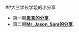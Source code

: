 ##大三学长学姐的小分享
* 第一期[**思言的分享**](https://github.com/UIT-Training/211-213-215/blob/master/SiyanGo.md).
* 第二期[**Mr_Jason_Sam的分享**](https://github.com/UIT-Training/211-213-215/blob/master/Github_Simple_Command.md).
